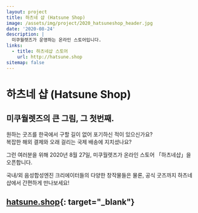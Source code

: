 ```yaml
---
layout: project
title: 하츠네 샵 (Hatsune Shop)
image: /assets/img/project/2020_hatsuneshop_header.jpg
date: '2020-08-24'
description: |
  미쿠월렛즈가 운영하는 온라인 스토어입니다.
links:
  - title: 하츠네샵 스토어
    url: http://hatsune.shop
sitemap: false
---
```


# 하츠네 샵 (Hatsune Shop)

## 미쿠월렛즈의 큰 그림, 그 첫번째.

원하는 굿즈를 한국에서 구할 길이 없어 포기하신 적이 있으신가요?  
복잡한 해외 결제와 오래 걸리는 국제 배송에 지치셨나요?

그런 여러분을 위해 2020년 8월 27일, 미쿠월렛즈가 온라인 스토어 「하츠네샵」을 오픈합니다.  

국내/외 음성합성엔진 크리에이터들의 다양한 창작물들은 물론, 공식 굿즈까지 하츠네샵에서 간편하게 만나보세요!

## [hatsune.shop](http://hatsune.shop){: target="_blank"}